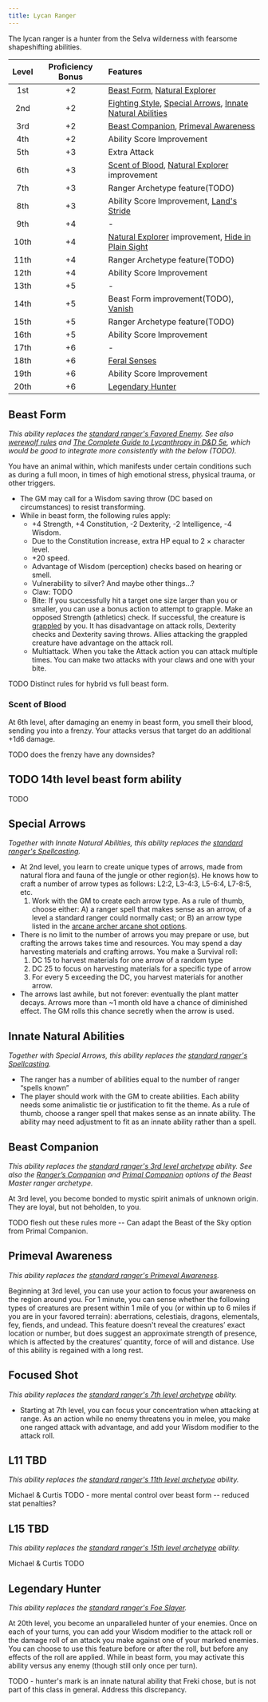 ```yaml
---
title: Lycan Ranger
---
```


The lycan ranger is a hunter from the Selva wilderness with fearsome shapeshifting abilities.

| Level | Proficiency Bonus | Features |
|:-----:|:-----------------:|:---------|
|  1st  |        +2         | [Beast Form](#beast-form), [Natural Explorer](https://www.dndbeyond.com/classes/ranger#NaturalExplorer-295) |
|  2nd  |        +2         | [Fighting Style](https://www.dndbeyond.com/classes/ranger#FightingStyle-296), [Special Arrows](#special-arrows), [Innate Natural Abilities](#innate-special-abilities) |
|  3rd  |        +2         | [Beast Companion](#beast-companion), [Primeval Awareness](#primeval-awareness) |
|  4th  |        +2         | Ability Score Improvement |
|  5th  |        +3         | Extra Attack
|  6th  |        +3         | [Scent of Blood](#scent-of-blood), [Natural Explorer](https://www.dndbeyond.com/classes/ranger#NaturalExplorer-295) improvement |
|  7th  |        +3         | Ranger Archetype feature(TODO) |
|  8th  |        +3         | Ability Score Improvement, [Land's Stride](https://www.dndbeyond.com/classes/ranger#LandsStride-302) |
|  9th  |        +4         | - |
| 10th  |        +4         | [Natural Explorer](https://www.dndbeyond.com/classes/ranger#NaturalExplorer-295) improvement, [Hide in Plain Sight](https://www.dndbeyond.com/classes/ranger#HideinPlainSight-303) |
| 11th  |        +4         | Ranger Archetype feature(TODO) |
| 12th  |        +4         | Ability Score Improvement |
| 13th  |        +5         | - |
| 14th  |        +5         | Beast Form improvement(TODO), [Vanish](https://www.dndbeyond.com/classes/ranger#Vanish-304) |
| 15th  |        +5         | Ranger Archetype feature(TODO) |
| 16th  |        +5         | Ability Score Improvement |
| 17th  |        +6         | - |
| 18th  |        +6         | [Feral Senses](https://www.dndbeyond.com/classes/ranger#FeralSenses-305) |
| 19th  |        +6         | Ability Score Improvement |
| 20th  |        +6         | [Legendary Hunter](#legendary-hunter) |

## Beast Form

*This ability replaces the [standard ranger's Favored Enemy](https://www.dndbeyond.com/classes/ranger#FavoredEnemy-294). See also [werewolf rules](https://www.dndbeyond.com/monsters/17057-werewolf) and [The Complete Guide to Lycanthropy in D&D 5e](https://halflinghobbies.com/the-complete-guide-to-lycanthropy-in-dd-5e/), which would be good to integrate more consistently with the below (TODO).*

You have an animal within, which manifests under certain conditions such as during a full moon, in times of high emotional stress, physical trauma, or other triggers.
* The GM may call for a Wisdom saving throw (DC based on circumstances) to resist transforming.
* While in beast form, the following rules apply:
  * +4 Strength, +4 Constitution, -2 Dexterity, -2 Intelligence, -4 Wisdom.
  * Due to the Constitution increase, extra HP equal to 2 × character level.
  * +20 speed.
  * Advantage of Wisdom (perception) checks based on hearing or smell.
  * Vulnerability to silver? And maybe other things...?
  * Claw: TODO
  * Bite: If you successfully hit a target one size larger than you or smaller, you can use a bonus action to attempt to grapple. Make an opposed Strength (athletics) check. If successful, the creature is [grappled](http://www.5esrd.com/gamemastering/conditions/#Grappled) by you. It has disadvantage on attack rolls, Dexterity checks and Dexterity saving throws. Allies attacking the grappled creature have advantage on the attack roll.
  * Multiattack. When you take the Attack action you can attack multiple times. You can make two attacks with your claws and one with your bite.

TODO Distinct rules for hybrid vs full beast form.

### Scent of Blood

At 6th level, after damaging an enemy in beast form, you smell their blood, sending you into a frenzy. Your attacks versus that target do an additional +1d6 damage.

TODO does the frenzy have any downsides?

## TODO 14th level beast form ability

TODO

## Special Arrows

*Together with Innate Natural Abilities, this ability replaces the [standard ranger's Spellcasting](https://www.dndbeyond.com/classes/ranger#Spellcasting-297).*

* At 2nd level, you learn to create unique types of arrows, made from natural flora and fauna of the jungle or other region(s). He knows how to craft a number of arrow types as follows: L2:2, L3-4:3, L5-6:4, L7-8:5, etc.
  1. Work with the GM to create each arrow type. As a rule of thumb, choose either: A) a ranger spell that makes sense as an arrow, of a level a standard ranger could normally cast; or B) an arrow type listed in the [arcane archer arcane shot options](http://dnd5e.wikidot.com/fighter:arcane-archer).
* There is no limit to the number of arrows you may prepare or use, but crafting the arrows takes time and resources. You may spend a day harvesting materials and crafting arrows. You make a Survival roll:
  1. DC 15 to harvest materials for one arrow of a random type
  2. DC 25 to focus on harvesting materials for a specific type of arrow
  3. For every 5 exceeding the DC, you harvest materials for another arrow.
* The arrows last awhile, but not forever: eventually the plant matter decays. Arrows more than ~1 month old have a chance of diminished effect. The GM rolls this chance secretly when the arrow is used.

## Innate Natural Abilities

*Together with Special Arrows, this ability replaces the [standard ranger's Spellcasting](https://www.dndbeyond.com/classes/ranger#Spellcasting-297).*

* The ranger has a number of abilities equal to the number of ranger “spells known”
* The player should work with the GM to create abilities. Each ability needs some animalistic tie or justification to fit the theme. As a rule of thumb, choose a ranger spell that makes sense as an innate ability. The ability may need adjustment to fit as an innate ability rather than a spell.

## Beast Companion

*This ability replaces the [standard ranger's 3rd level archetype](https://www.dndbeyond.com/classes/ranger#RangerArchetypes) ability. See also the [Ranger’s Companion](http://dnd5e.wikidot.com/ranger:beast-master#toc0) and [Primal Companion](dnd5e.wikidot.com/ranger:beast-master#toc1) options of the Beast Master ranger archetype.*

At 3rd level, you become bonded to mystic spirit animals of unknown origin. They are loyal, but not beholden, to you.

TODO flesh out these rules more -- Can adapt the Beast of the Sky option from Primal Companion.

## Primeval Awareness

*This ability replaces the [standard ranger's Primeval Awareness](https://www.dndbeyond.com/classes/ranger#PrimevalAwareness-299).*

Beginning at 3rd level, you can use your action to focus your awareness on the region around you. For 1 minute, you can sense whether the following types of creatures are present within 1 mile of you (or within up to 6 miles if you are in your favored terrain): aberrations, celestiais, dragons, elementals, fey, fiends, and undead. This feature doesn't reveal the creatures’ exact location or number, but does suggest an approximate strength of presence, which is affected by the creatures’ quantity, force of will and distance. Use of this ability is regained with a long rest.

## Focused Shot

*This ability replaces the [standard ranger's 7th level archetype](https://www.dndbeyond.com/classes/ranger#RangerArchetypes) ability.*

* Starting at 7th level, you can focus your concentration when attacking at range. As an action while no enemy threatens you in melee, you make one ranged attack with advantage, and add your Wisdom modifier to the attack roll.

## L11 TBD

*This ability replaces the [standard ranger's 11th level archetype](https://www.dndbeyond.com/classes/ranger#RangerArchetypes) ability.*

Michael & Curtis TODO - more mental control over beast form -- reduced stat penalties?

## L15 TBD

*This ability replaces the [standard ranger's 15th level archetype](https://www.dndbeyond.com/classes/ranger#RangerArchetypes) ability.*

Michael & Curtis TODO

## Legendary Hunter

*This ability replaces the [standard ranger's Foe Slayer](https://www.dndbeyond.com/classes/ranger#FoeSlayer-306).*

At 20th level, you become an unparalleled hunter of your enemies. Once on each of your turns, you can add your Wisdom modifier to the attack roll or the damage roll of an attack you make against one of your marked enemies. You can choose to use this feature before or after the roll, but before any effects of the roll are applied. While in beast form, you may activate this ability versus any enemy (though still only once per turn).

TODO - hunter's mark is an innate natural ability that Freki chose, but is not part of this class in general. Address this discrepancy.
